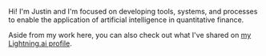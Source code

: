 Hi! I'm Justin and I'm focused on developing tools, systems, and processes to enable the application of artificial intelligence in quantitative finance.

Aside from my work here, you can also check out what I've shared on [my Lightning.ai profile](https://lightning.ai/JustinGoheen/apps).
